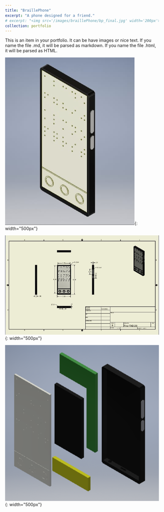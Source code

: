 ```yaml
---
title: "BraillePhone"
excerpt: "A phone designed for a friend."
# excerpt: "<img src='/images/braillePhone/bp_final.jpg' width='200px'>"
collection: portfolio
---
```


This is an item in your portfolio. It can be have images or nice text. If you name the file .md, it will be parsed as markdown. If you name the file .html, it will be parsed as HTML. 

![BraillePhole](/images/braillePhone/bp_final.jpg "BraillePhone"){: width="500px"}

![BraillePhole](/images/braillePhone/bp_doc.jpg "BraillePhone"){: width="500px"}

![BraillePhole](/images/braillePhone/bp_exploded.png "BraillePhone"){: width="500px"}
